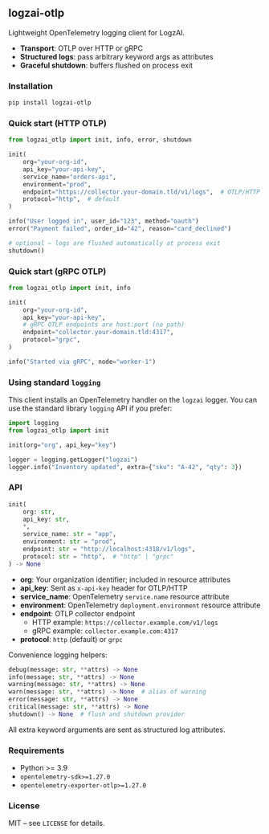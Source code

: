 ## logzai-otlp

Lightweight OpenTelemetry logging client for LogzAI.

- **Transport**: OTLP over HTTP or gRPC
- **Structured logs**: pass arbitrary keyword args as attributes
- **Graceful shutdown**: buffers flushed on process exit

### Installation

```bash
pip install logzai-otlp
```

### Quick start (HTTP OTLP)

```python
from logzai_otlp import init, info, error, shutdown

init(
    org="your-org-id",
    api_key="your-api-key",
    service_name="orders-api",
    environment="prod",
    endpoint="https://collector.your-domain.tld/v1/logs",  # OTLP/HTTP endpoint
    protocol="http",  # default
)

info("User logged in", user_id="123", method="oauth")
error("Payment failed", order_id="42", reason="card_declined")

# optional – logs are flushed automatically at process exit
shutdown()
```

### Quick start (gRPC OTLP)

```python
from logzai_otlp import init, info

init(
    org="your-org-id",
    api_key="your-api-key",
    # gRPC OTLP endpoints are host:port (no path)
    endpoint="collector.your-domain.tld:4317",
    protocol="grpc",
)

info("Started via gRPC", node="worker-1")
```

### Using standard `logging`

This client installs an OpenTelemetry handler on the `logzai` logger. You can use the standard library `logging` API if you prefer:

```python
import logging
from logzai_otlp import init

init(org="org", api_key="key")

logger = logging.getLogger("logzai")
logger.info("Inventory updated", extra={"sku": "A-42", "qty": 3})
```

### API

```python
init(
    org: str,
    api_key: str,
    *,
    service_name: str = "app",
    environment: str = "prod",
    endpoint: str = "http://localhost:4318/v1/logs",
    protocol: str = "http",  # "http" | "grpc"
) -> None
```

- **org**: Your organization identifier; included in resource attributes
- **api_key**: Sent as `x-api-key` header for OTLP/HTTP
- **service_name**: OpenTelemetry `service.name` resource attribute
- **environment**: OpenTelemetry `deployment.environment` resource attribute
- **endpoint**: OTLP collector endpoint
  - HTTP example: `https://collector.example.com/v1/logs`
  - gRPC example: `collector.example.com:4317`
- **protocol**: `http` (default) or `grpc`

Convenience logging helpers:

```python
debug(message: str, **attrs) -> None
info(message: str, **attrs) -> None
warning(message: str, **attrs) -> None
warn(message: str, **attrs) -> None  # alias of warning
error(message: str, **attrs) -> None
critical(message: str, **attrs) -> None
shutdown() -> None  # flush and shutdown provider
```

All extra keyword arguments are sent as structured log attributes.

### Requirements

- Python >= 3.9
- `opentelemetry-sdk>=1.27.0`
- `opentelemetry-exporter-otlp>=1.27.0`

### License

MIT – see `LICENSE` for details.


